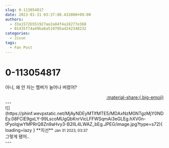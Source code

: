 ```yaml
---
slug: 0-113054817
date: 2023-01-31 03:37:08.432000+09:00
authors:
  - 33a1572b551927ae2a84f4a18277e368
  - 01435f74a49ba8a519705ad242348232
categories:
  - Jisun
tags:
  - Fan Post
---
```


# 0-113054817

<div class="post-container" markdown="1">
<div class="content-container md-sidebar__scrollwrap" markdown="1">

아니, 왜 안 자는 멤버가 늘어나 버렸어?

</div>
</div>

<div style="text-align: right;" markdown="1">
<a href="https://weverse.io/fromis9/fanpost/0-113054817" style="text-align: right;">:material-share:{.big-emoji}</a>
</div>
---

<div class="comments-container md-sidebar__scrollwrap" markdown="1">
<div class="comment" markdown="1">
<div class='id-container' markdown="1">
![](https://phinf.wevpstatic.net/MjAyNDEyMTlfMTE5/MDAxNzM0NTgzMjY0NDEy.08FClE9gxLY-99LscoMUgQbKnrVicLFFWSqmAi3eGLEg.hXV0n-tPyoIqjwYMPRrQ8Zn9aHvy3-B2llL4LWAZ_bEg.JPEG/image.jpg?type=s72){ loading=lazy }
**<span class="artist">지선</span>** <small>Jan 31 2023, 03:37</small><br>
</div>
<div class='comment-body' markdown="1">
그렇게 됐어..
</div>
</div>
</div>
---
